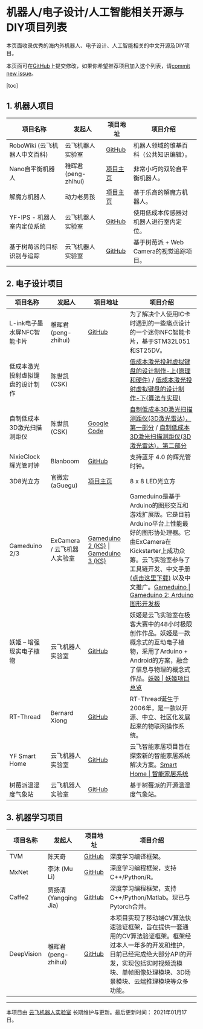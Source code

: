 # 机器人/电子设计/人工智能相关开源与DIY项目列表

本页面收录优秀的海内外机器人、电子设计、人工智能相关的中文开源及DIY项目。
 
本页面可在[GitHub](https://github.com/yfrobotics/opensource-projects-robotics-ee)上提交修改，如果你希望推荐项目加入这个列表，请[commit new issue](https://github.com/yfrobotics/opensource-projects-robotics-ee/issues)。

[toc]

## 1. 机器人项目

| 项目名称                  | 发起人              | 项目地址                                                     | 项目介绍                                |
| ------------------------- | ------------------- | ------------------------------------------------------------ | --------------------------------------- |
| RoboWiki (云飞机器人中文百科) | 云飞机器人实验室    | [GitHub](https://github.com/yfrobotics/robowiki)             | 机器人领域的维基百科（公共知识编辑）。  |
| Nano自平衡机器人          | 稚晖君(peng-zhihui) | [项目主页](http://pengzhihui.xyz/2015/12/09/nano/)           | 非常小巧的双轮自平衡机器人。 |
| 解魔方机器人              | 动力老男孩          | [项目主页](http://www.diy-robots.com/?page_id=46)            | 基于乐高的解魔方机器人。                |
| YF-IPS - 机器人室内定位系统 | 云飞机器人实验室    | [GitHub](https://github.com/yfrobotics/yfips-indoor-positioning-system) | 使用低成本传感器对机器人进行室内定位。  |
| 基于树莓派的目标识别与追踪   | 云飞机器人实验室    | [GitHub](https://github.com/automaticdai/rpi-object-detection) | 基于树莓派 + Web Camera的视觉追踪项目。 |


## 2. 电子设计项目

| 项目名称                      | 发起人                      | 项目地址                                                     | 项目介绍                                                     |
| ---------------------------- | -------------------------- | ------------------------------------------------------------ | ----------------------------------------------------------- |
| L-ink电子墨水屏NFC智能卡片 | 稚晖君(peng-zhihui) | [GitHub](https://github.com/peng-zhihui/L-ink_Card) | 为了解决个人使用IC卡时遇到的一些痛点设计的一个迷你NFC智能卡片，基于STM32L051和ST25DV。 |
| 低成本激光投射虚拟键盘的设计制作 | 陈世凯 (CSK) |  | [低成本激光投射虚拟键盘的设计制作-上(原理和硬件)](http://www.csksoft.net/blog/post/lowcost.laserkbd_part1.html) / [低成本激光投射虚拟键盘的设计制作-下(算法与实现)](http://www.csksoft.net/blog/post/lowcost.laserkbd_part2.html) |
| 自制低成本3D激光扫描测距仪 | 陈世凯 (CSK) | [Google Code](https://code.google.com/archive/p/rp-3d-scanner/) | [自制低成本3D激光扫描测距仪(3D激光雷达)，第一部分](http://www.csksoft.net/blog/post/lowcost_3d_laser_ranger_1.html) / [自制低成本3D激光扫描测距仪(3D激光雷达)，第二部分](http://www.csksoft.net/blog/post/lowcost_3d_laser_ranger_2.html) |
| NixieClock辉光管时钟 | Blanboom | [GitHub](https://github.com/blanboom/NixieClock) | 支持蓝牙 4.0 的辉光管时钟。 |
| 3D8光立方 | 官微宏 (aGuegu) | [项目主页](http://aguegu.net/?page_id=99) | 8 x 8 LED光立方 |
| Gameduino 2/3                 | ExCamera / 云飞机器人实验室 | [Gameduino 2 (KS)](https://www.kickstarter.com/projects/2084212109/gameduino-2-this-time-its-personal?ref=discovery&term=Gameduino) \| [Gameduino 3 (KS)](https://www.kickstarter.com/projects/2084212109/gameduino-3?ref=discovery&term=Gameduino) | Gameduino是基于Arduino的图形交互和游戏扩展版。它是目前Arduino平台上性能最好的图形协处理器。它由ExCamera在Kickstarter上成功众筹。云飞实验室参与了工具链开发、中文手册 [(点击这里下载)](http://excamera.com/files/gd2book_cn.pdf) 以及中文推广。[Gameduino \| Gameduino 2: Arduino图形开发板](https://www.yfworld.com/?p=4280) |
| 妖姬 – 增强现实电子植物 | 云飞机器人实验室            | [GitHub](https://github.com/automaticdai/arduino-yaoji)      | 妖姬是云飞实验室在极客大赛中的48小时极限创作作品。妖姬是一款概念式的互动电子植物，采用了Arduino + Android的方案，融合了信息与物理的概念式作品。[妖姬 \| 妖姬项目总览](https://www.yfworld.com/?p=4287) |
| RT-Thread          | Bernard Xiong    | [GitHub](https://github.com/RT-Thread/rt-thread)             | RT-Thread诞生于2006年，是一款以开源、中立、社区化发展起来的物联网操作系统。 |
| YF Smart Home      | 云飞机器人实验室 | [GitHub](https://github.com/yfrobotics/yf-home-iot)          | 云飞智能家居项目旨在探索新的智能家居系统解决方案。[Smart Home \| 智能家居系统](https://www.yfworld.com/?p=1081) |
| 树莓派温湿度气象站 | 云飞机器人实验室 | [GitHub](https://github.com/automaticdai/rpi-environmental-sensing) | 基于树莓派的开源温湿度气象站。   |


## 3. 机器学习项目

| 项目名称                          | 发起人                | 项目地址                                            | 项目介绍                                                     |
| --------------------------------- | -------------------- | --------------------------------------------------- | ------------------------------------------------------------ |
| TVM | 陈天奇 | [GitHub](https://github.com/apache/tvm) | 深度学习编译框架。 |
| MxNet                             | 李沐 (Mu Li)          | [GitHub](https://github.com/apache/incubator-mxnet) | 深度学习编程框架，支持C++/Python/R。                           |
| Caffe2 | 贾扬清 (Yangqing Jia) | [GitHub](https://github.com/facebookarchive/caffe2) | 深度学习编程框架，支持C++/Python/Matlab。现已与Pytorch合并。 |
| DeepVision                        | 稚晖君(peng-zhihui)   | [GitHub](https://github.com/peng-zhihui/DeepVision) | 本项目实现了移动端CV算法快速验证框架，旨在提供一套通用的CV算法验证框架。框架经过本人一年多的开发和维护，目前已经完成绝大部分API的开发，实现包括实时视频流模块、单帧图像处理模块、3D场景模块、云端推理模块等众多功能。 |

---

本项目由 [云飞机器人实验室](https://www.yfworld.com) 长期维护与更新。最后更新时间： 2021年01月17日。
